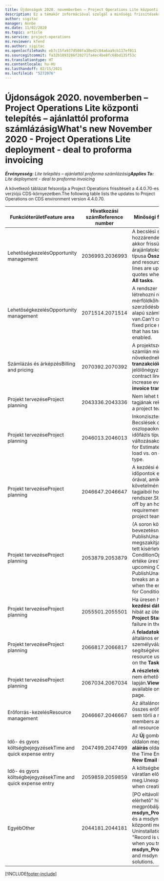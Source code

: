 ```yaml
---
title: Újdonságok 2020. novemberben – Project Operations Lite központi telepítés – ajánlattól proforma számlázásig
description: Ez a témakör információval szolgál a minőségi frissítésekről, amelyek a Project Operations Lite központi telepítés – ajánlattól proforma számlázásig 2020. novemberi kiadásában váltak elérhetővé.
author: sigitac
manager: Annbe
ms.date: 11/02/2020
ms.topic: article
ms.service: project-operations
ms.reviewer: kfend
ms.author: sigitac
ms.openlocfilehash: eb7c15fa937d508fa30ed2c04a6aa9cb117ef011
ms.sourcegitcommit: fa32b1893286f20271fa4ec4be8fc68bd135f53c
ms.translationtype: HT
ms.contentlocale: hu-HU
ms.lasthandoff: 02/15/2021
ms.locfileid: "5272076"
---
```

# <a name="whats-new-november-2020---project-operations-lite-deployment---deal-to-proforma-invoicing"></a><span data-ttu-id="48883-103">Újdonságok 2020. novemberben – Project Operations Lite központi telepítés – ajánlattól proforma számlázásig</span><span class="sxs-lookup"><span data-stu-id="48883-103">What's new November 2020 - Project Operations Lite deployment - deal to proforma invoicing</span></span>

<span data-ttu-id="48883-104">_**Érvényesség:** Lite telepítés – ajánlattól proforma számlázásig_</span><span class="sxs-lookup"><span data-stu-id="48883-104">_**Applies To:** Lite deployment - deal to proforma invoicing_</span></span>

<span data-ttu-id="48883-105">A következő táblázat felsorolja a Project Operations frissítéseit a 4.4.0.70-es verziójú CDS-környezetben.</span><span class="sxs-lookup"><span data-stu-id="48883-105">The following table lists the updates to Project Operations on CDS environment version 4.4.0.70.</span></span>

| <span data-ttu-id="48883-106">Funkcióterület</span><span class="sxs-lookup"><span data-stu-id="48883-106">Feature area</span></span>                 | <span data-ttu-id="48883-107">Hivatkozási szám</span><span class="sxs-lookup"><span data-stu-id="48883-107">Reference number</span></span> | <span data-ttu-id="48883-108">Minőségi frissítés</span><span class="sxs-lookup"><span data-stu-id="48883-108">Quality update</span></span>                                                                                                                                                                    |
|------------------------------|------------------|-----------------------------------------------------------------------------------------------------------------------------------------------------------------------------------|
| <span data-ttu-id="48883-109">  Lehetőségkezelés</span><span class="sxs-lookup"><span data-stu-id="48883-109">Opportunity management</span></span>       | <span data-ttu-id="48883-110">2036993.</span><span class="sxs-lookup"><span data-stu-id="48883-110">2036993</span></span>          | <span data-ttu-id="48883-111">A becslési sor és az erőforrás-hozzárendelési szerződéssorok akkor frissülnek a megnyert árajánlatokon, ha az ajánlati sor típusa **Összes feladat**.</span><span class="sxs-lookup"><span data-stu-id="48883-111">Estimate line and resource   assignment contract lines are updated on winning quotes when the quote line   type is **All tasks**.</span></span>                                                 |
| <span data-ttu-id="48883-112">  Lehetőségkezelés</span><span class="sxs-lookup"><span data-stu-id="48883-112">Opportunity management</span></span>       | <span data-ttu-id="48883-113">2071514.</span><span class="sxs-lookup"><span data-stu-id="48883-113">2071514</span></span>          | <span data-ttu-id="48883-114">A rendszer nem tud számlát létrehozni rögzített árú mérföldkőhöz egy olyan szerződésben, amelyhez a feladat alapú számlázás engedélyezve van.</span><span class="sxs-lookup"><span data-stu-id="48883-114">Can't create an invoice for a   fixed price milestone on a contract that has task-based billing enabled.</span></span>                                                                          |
| <span data-ttu-id="48883-115">Számlázás és árképzés</span><span class="sxs-lookup"><span data-stu-id="48883-115">Billing and pricing</span></span>          | <span data-ttu-id="48883-116">2070392.</span><span class="sxs-lookup"><span data-stu-id="48883-116">2070392</span></span>          | <span data-ttu-id="48883-117">A projektszerződéssorok a számlán minden alkalommal növekednek, ha a **Számlázási tranzakciók frissítése** jelölőnégyzet be van jelölve.</span><span class="sxs-lookup"><span data-stu-id="48883-117">Project contract lines on the   invoice increase every time **Refresh invoice transactions** is   selected.</span></span>                                                                       |
| <span data-ttu-id="48883-118">Projekt tervezése</span><span class="sxs-lookup"><span data-stu-id="48883-118">Project planning</span></span>             | <span data-ttu-id="48883-119">2043336.</span><span class="sxs-lookup"><span data-stu-id="48883-119">2043336</span></span>          | <span data-ttu-id="48883-120">Nem lehet törölni a projektcsapat tagjának rekordját.</span><span class="sxs-lookup"><span data-stu-id="48883-120">Unable to delete a project team member record.</span></span>                                                                                                                                    |
| <span data-ttu-id="48883-121">Projekt tervezése</span><span class="sxs-lookup"><span data-stu-id="48883-121">Project planning</span></span>             | <span data-ttu-id="48883-122">2046013.</span><span class="sxs-lookup"><span data-stu-id="48883-122">2046013</span></span>          | <span data-ttu-id="48883-123">Inkonzisztens viselkedés a Becslések címkét tartalmazó oszlopaoknál a betöltéskor és az időfázis típusának változásakor.</span><span class="sxs-lookup"><span data-stu-id="48883-123">Inconsistent behavior for   Estimates tag columns during load vs. on change of time-phase type.</span></span>                                                                                   |
| <span data-ttu-id="48883-124">Projekt tervezése</span><span class="sxs-lookup"><span data-stu-id="48883-124">Project planning</span></span>             | <span data-ttu-id="48883-125">2046647.</span><span class="sxs-lookup"><span data-stu-id="48883-125">2046647</span></span>          | <span data-ttu-id="48883-126">A kezdési és a befejezési időpontok el vannak csúszva egy órával, amikor az erőforrás-követelményeket a projektcsapat tagjaiból hozza létre a rendszer.</span><span class="sxs-lookup"><span data-stu-id="48883-126">Start and end times are off by   an hour when resource requirements are generated from project team members.</span></span>                                                                      |
| <span data-ttu-id="48883-127">Projekt tervezése</span><span class="sxs-lookup"><span data-stu-id="48883-127">Project planning</span></span>             | <span data-ttu-id="48883-128">2053879.</span><span class="sxs-lookup"><span data-stu-id="48883-128">2053879</span></span>          | <span data-ttu-id="48883-129">(A soron következő CDS bevezetésnek megfelelően) A PublishUnassignedAssignments megszakítja a feladat mentésére tett kísérletet, ha a „A ConditionOperator.In átadott értéke üres” hiba felmerül.</span><span class="sxs-lookup"><span data-stu-id="48883-129">(Per the upcoming CDS   rollout)   PublishUnassignedAssignments   breaks an attempt to save a task when  the error, "The   value passed for ConditionOperator.In is   empty."</span></span> |
| <span data-ttu-id="48883-130">Projekt tervezése</span><span class="sxs-lookup"><span data-stu-id="48883-130">Project planning</span></span>             | <span data-ttu-id="48883-131">2055501.</span><span class="sxs-lookup"><span data-stu-id="48883-131">2055501</span></span>          | <span data-ttu-id="48883-132">Ha üresen hagyja a **projekt kezdési dátumát**, az nem okoz hibát az ütemezésben.</span><span class="sxs-lookup"><span data-stu-id="48883-132">Leaving the **Project Start   Date** empty causes a failure in the schedule.</span></span>                                                                                                      |
| <span data-ttu-id="48883-133">Projekt tervezése</span><span class="sxs-lookup"><span data-stu-id="48883-133">Project planning</span></span>             | <span data-ttu-id="48883-134">2066817.</span><span class="sxs-lookup"><span data-stu-id="48883-134">2066817</span></span>          | <span data-ttu-id="48883-135">A **feladatok** lapon nem lehet általános erőforrást létrehozni a személyválasztó segítségével.</span><span class="sxs-lookup"><span data-stu-id="48883-135">Can't create a generic   resource   using the people picker on   the **Tasks** tab.</span></span>                                                                                               |
| <span data-ttu-id="48883-136">Projekt tervezése</span><span class="sxs-lookup"><span data-stu-id="48883-136">Project planning</span></span>             | <span data-ttu-id="48883-137">2067034.</span><span class="sxs-lookup"><span data-stu-id="48883-137">2067034</span></span>          | <span data-ttu-id="48883-138">**A részletek megtekintése** gomb nem érhető el a **feladatrészletek** lapján.</span><span class="sxs-lookup"><span data-stu-id="48883-138">**View Details** button isn't available on the **Details of Task** page.</span></span>                                                                                                         |
| <span data-ttu-id="48883-139">Erőforrás-kezelés</span><span class="sxs-lookup"><span data-stu-id="48883-139">Resource management</span></span>          | <span data-ttu-id="48883-140">2046667.</span><span class="sxs-lookup"><span data-stu-id="48883-140">2046667</span></span>          | <span data-ttu-id="48883-141">Az általános csoporttagokat az összes erőforrás teljesítése után sem törli a rendszer.</span><span class="sxs-lookup"><span data-stu-id="48883-141">Generic team members aren't   deleted even after all resources are fulfilled.</span></span>                                                                                                     |
| <span data-ttu-id="48883-142">Idő- és gyors költségbejegyzések</span><span class="sxs-lookup"><span data-stu-id="48883-142">Time and quick expense entry</span></span> | <span data-ttu-id="48883-143">2047499.</span><span class="sxs-lookup"><span data-stu-id="48883-143">2047499</span></span>          | <span data-ttu-id="48883-144">Az **Új** gomb az Időbejegyzés oldalon megnyitja az **Új e-mail-aláírás** oldalt.</span><span class="sxs-lookup"><span data-stu-id="48883-144">The **New** button on the Time   Entry page opens the **New Email Signature** page.</span></span>                                                                                               |
| <span data-ttu-id="48883-145">Idő- és gyors költségbejegyzések</span><span class="sxs-lookup"><span data-stu-id="48883-145">Time and quick expense entry</span></span> | <span data-ttu-id="48883-146">2059859.</span><span class="sxs-lookup"><span data-stu-id="48883-146">2059859</span></span>          | <span data-ttu-id="48883-147">A költségbejegyzés létrehozásakor váratlan előugró ablak nyílik meg.</span><span class="sxs-lookup"><span data-stu-id="48883-147">Unexpected   pop-up opens when creating an expense entry.</span></span>                                                                                                                         |
| <span data-ttu-id="48883-148">Egyéb</span><span class="sxs-lookup"><span data-stu-id="48883-148">Other</span></span>                        | <span data-ttu-id="48883-149">2044181.</span><span class="sxs-lookup"><span data-stu-id="48883-149">2044181</span></span>          | <span data-ttu-id="48883-150">[PO eltávolítása] A „Rekord nem elérhető” hiba jelenik meg, mikor megpróbálja eltávolítani a **msdyn_ProjectServiceCore_Patch** és a msdyn a Project Service központi megoldásait.</span><span class="sxs-lookup"><span data-stu-id="48883-150">[PO Uninstallation] - The error,   "Record is unavailable" occurs when you try to uninstall   **msdyn_ProjectServiceCore_Patch** and msdyn Project service core solutions.</span></span>        |


[!INCLUDE[footer-include](../../includes/footer-banner.md)]